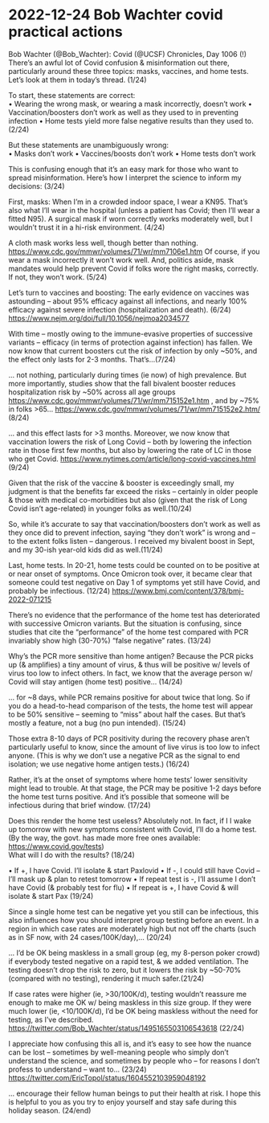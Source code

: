 # 2022-12-24 Bob Wachter covid practical actions

Bob Wachter (@Bob_Wachter): Covid (@UCSF) Chronicles, Day 1006 (!)
There’s an awful lot of Covid confusion & misinformation out there, particularly around these three topics: masks, vaccines, and home tests. Let’s look at them in today’s thread. (1/24)

To start, these statements are correct:  
• Wearing the wrong mask, or wearing a mask incorrectly, doesn’t work
• Vaccination/boosters don’t work as well as they used to in preventing infection
• Home tests yield more false negative results than they used to. 
(2/24)

But these statements are unambiguously wrong:  
• Masks don’t work
• Vaccines/boosts don’t work
• Home tests don’t work

This is confusing enough that it’s an easy mark for those who want to spread misinformation. Here’s how I interpret the science to inform my decisions: (3/24)

First, masks: When I’m in a crowded indoor space, I wear a KN95. That’s also what I’ll wear in the hospital (unless a patient has Covid; then I’ll wear a fitted N95). A surgical mask if worn correctly works moderately well, but I wouldn’t trust it in a hi-risk environment. (4/24)

A cloth mask works less well, though better than nothing. https://www.cdc.gov/mmwr/volumes/71/wr/mm7106e1.htm 
Of course, if you wear a mask incorrectly it won’t work well. And, politics aside, mask mandates would help prevent Covid if folks wore the right masks, correctly. If not, they won’t work. (5/24)

Let’s turn to vaccines and boosting: The early evidence on vaccines was astounding – about 95% efficacy against all infections, and nearly 100% efficacy against severe infection (hospitalization and death). (6/24) https://www.nejm.org/doi/full/10.1056/nejmoa2034577

With time – mostly owing to the immune-evasive properties of successive variants – efficacy (in terms of protection against infection) has fallen. We now know that current boosters cut the risk of infection by only ~50%, and the effect only lasts for 2-3 months. That’s...(7/24)

 ... not nothing, particularly during times (ie now) of high prevalence. But more importantly, studies show that the fall bivalent booster reduces hospitalization risk by ~50% across all age groups https://www.cdc.gov/mmwr/volumes/71/wr/mm715152e1.htm , and by ~75% in folks >65... https://www.cdc.gov/mmwr/volumes/71/wr/mm715152e2.htm/ (8/24)

 ... and this effect lasts for >3 months. Moreover, we now know that vaccination lowers the risk of Long Covid – both by lowering the infection rate in those first few months, but also by lowering the rate of LC in those who get Covid. https://www.nytimes.com/article/long-covid-vaccines.html  (9/24)

Given that the risk of the vaccine & booster is exceedingly small, my judgment is that the benefits far exceed the risks – certainly in older people & those with medical co-morbidities but also (given that the risk of Long Covid isn’t age-related) in younger folks as well.(10/24)

So, while it’s accurate to say that vaccination/boosters don’t work as well as they once did to prevent infection, saying “they don’t work” is wrong and – to the extent folks listen – dangerous. I received my bivalent boost in Sept, and my 30-ish year-old kids did as well.(11/24)

Last, home tests. In 20-21, home tests could be counted on to be positive at or near onset of symptoms. Once Omicron took over, it became clear that someone could test negative on Day 1 of symptoms yet still have Covid, and probably be infectious. (12/24) https://www.bmj.com/content/378/bmj-2022-071215

There’s no evidence that the performance of the home test has deteriorated with successive Omicron variants. But the situation is confusing, since studies that cite the “performance” of the home test compared with PCR invariably show high (30-70%) “false negative” rates. (13/24)

Why’s the PCR more sensitive than home antigen? Because the PCR picks up (& amplifies) a tiny amount of virus, & thus will be positive w/ levels of virus too low to infect others. In fact, we know that the average person w/ Covid will stay antigen (home test) positive… (14/24)

 ... for ~8 days, while PCR remains positive for about twice that long. So if you do a head-to-head comparison of the tests, the home test will appear to be 50% sensitive – seeming to “miss” about half the cases. 
But that’s mostly a feature, not a bug (no pun intended).
(15/24)

Those extra 8-10 days of PCR positivity during the recovery phase aren’t particularly useful to know, since the amount of live virus is too low to infect anyone. (This is why we don’t use a negative PCR as the signal to end isolation; we use negative home antigen tests.) (16/24)

Rather, it’s at the onset of symptoms where home tests’ lower sensitivity might lead to trouble. At that stage, the PCR may be positive 1-2 days before the home test turns positive. And it’s possible that someone will be infectious during that brief window. (17/24)

Does this render the home test useless? Absolutely not. In fact, if I I wake up tomorrow with new symptoms consistent with Covid, I’ll do a home test. (By the way, the govt. has made more free ones available: https://www.covid.gov/tests)  
What will I do with the results? (18/24)

• If +, I have Covid. I’ll isolate & start Paxlovid 
• If -, I could still have Covid – I’ll mask up & plan to retest tomorrow 
• If repeat test is -, I’ll assume I don’t have Covid (& probably test for flu) 
• If repeat is +, I have Covid & will isolate & start Pax (19/24)

Since a single home test can be negative yet you still can be infectious, this also influences how you should interpret group testing before an event. In a region in which case rates are moderately high but not off the charts (such as in SF now, with 24 cases/100K/day),… (20/24)

 ... I’d be OK being maskless in a small group (eg, my 8-person poker crowd) if everybody tested negative on a rapid test, & we added ventilation. The testing doesn’t drop the risk to zero, but it lowers the risk by ~50-70% (compared with no testing), rendering it much safer.(21/24)

If case rates were higher (ie, >30/100K/d), testing wouldn’t reassure me enough to make me OK w/ being maskless in this size group. If they were much lower (ie, <10/100K/d), I’d be OK being maskless without the need for testing, as I’ve described. https://twitter.com/Bob_Wachter/status/1495165503106543618 (22/24)

I appreciate how confusing this all is, and it’s easy to see how the nuance can be lost – sometimes by well-meaning people who simply don’t understand the science, and sometimes by people who – for reasons I don’t profess to understand – want to… (23/24) https://twitter.com/EricTopol/status/1604552103959048192

 ... encourage their fellow human beings to put their health at risk. 
I hope this is helpful to you as you try to enjoy yourself and stay safe during this holiday season. (24/end)

